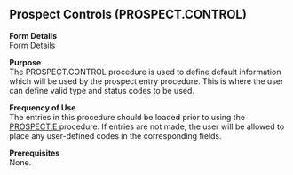 ##  Prospect Controls (PROSPECT.CONTROL)

<PageHeader />

**Form Details**  
[ Form Details ](PROSPECT-CONTROL-1/README.md)   

**Purpose**  
The PROSPECT.CONTROL procedure is used to define default information which
will be used by the prospect entry procedure. This is where the user can
define valid type and status codes to be used.

**Frequency of Use**  
The entries in this procedure should be loaded prior to using the [ PROSPECT.E ](PROSPECT-E/README.md) procedure. If entries are not made, the user will be allowed to place any user-defined codes in the corresponding fields. 

**Prerequisites**  
None.

<badge text= "Version 8.10.57" vertical="middle" />

<PageFooter />